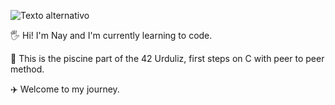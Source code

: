 ![Texto alternativo](https://i.pinimg.com/originals/a9/6b/86/a96b864b0af6f512e8882f78de713d24.gif)

🖐️ Hi! I'm Nay and I'm currently learning to code.

🚀 This is the piscine part of the 42 Urduliz, first steps on C with peer to peer method.

✈️ Welcome to my journey.

